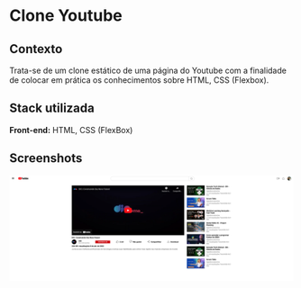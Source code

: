 
# Clone Youtube


## Contexto

Trata-se de um clone estático de uma página do Youtube com a finalidade de colocar em prática os conhecimentos sobre HTML, CSS (Flexbox).


## Stack utilizada

**Front-end:**
HTML, CSS (FlexBox)



## Screenshots

![App Screenshot](./assets/images/YT.png)

